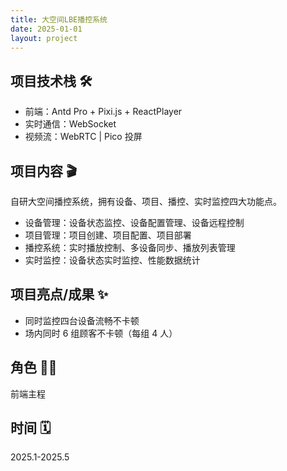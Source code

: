 ```yaml
---
title: 大空间LBE播控系统
date: 2025-01-01
layout: project
---
```


## 项目技术栈 🛠️

- 前端：Antd Pro + Pixi.js + ReactPlayer
- 实时通信：WebSocket
- 视频流：WebRTC | Pico 投屏

## 项目内容 🎬

自研大空间播控系统，拥有设备、项目、播控、实时监控四大功能点。

- 设备管理：设备状态监控、设备配置管理、设备远程控制
- 项目管理：项目创建、项目配置、项目部署
- 播控系统：实时播放控制、多设备同步、播放列表管理
- 实时监控：设备状态实时监控、性能数据统计

## 项目亮点/成果 ✨

- 同时监控四台设备流畅不卡顿
- 场内同时 6 组顾客不卡顿（每组 4 人）

## 角色 👨‍💻

前端主程

## 时间 🗓️

2025.1-2025.5
